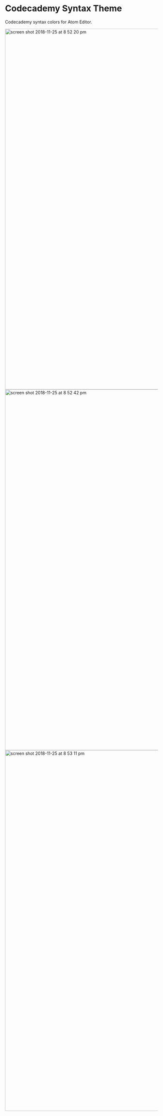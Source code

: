 # Codecademy Syntax Theme

Codecademy syntax colors for Atom Editor.

<img width="1189" alt="screen shot 2018-11-25 at 8 52 20 pm" src="https://user-images.githubusercontent.com/6455018/48988562-277d2700-f0f4-11e8-9dd7-4b213b555115.png">
<img width="1189" alt="screen shot 2018-11-25 at 8 52 42 pm" src="https://user-images.githubusercontent.com/6455018/48988563-277d2700-f0f4-11e8-8e1d-bfd481044d80.png">
<img width="1189" alt="screen shot 2018-11-25 at 8 53 11 pm" src="https://user-images.githubusercontent.com/6455018/48988564-277d2700-f0f4-11e8-897a-02334f36efac.png">

